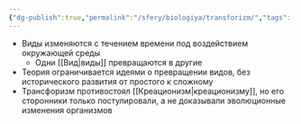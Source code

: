 ```yaml
---
{"dg-publish":true,"permalink":"/sfery/biologiya/transforizm/","tags":["Эволюция"]}
---
```


- Виды изменяются с течением времени под воздействием окружающей среды 
	- Одни [[Вид\|виды]] превращаются в другие 
- Теория ограничивается идеями о превращении видов, без исторического развития от простого к сложному 
- Трансфоризм противостоял [[Креационизм\|креационизму]], но его сторонники только постулировали, а не доказывали эволюционные изменения организмов 